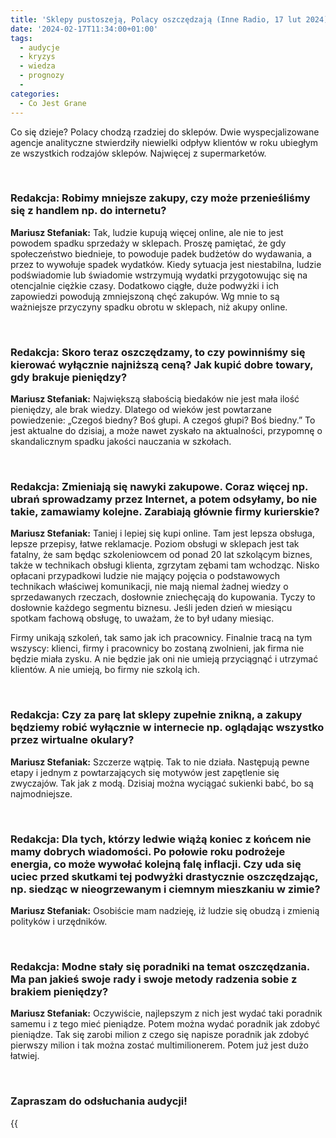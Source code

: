```yaml
---
title: 'Sklepy pustoszeją, Polacy oszczędzają (Inne Radio, 17 lut 2024)'
date: '2024-02-17T11:34:00+01:00'
tags:
  - audycje
  - kryzys
  - wiedza
  - prognozy
  - 
categories:
  - Co Jest Grane
---
```

Co się dzieje? Polacy chodzą rzadziej do sklepów. Dwie wyspecjalizowane agencje analityczne stwierdziły niewielki odpływ klientów w roku ubiegłym ze wszystkich rodzajów sklepów. Najwięcej z supermarketów.

<br>
 
### Redakcja: Robimy mniejsze zakupy, czy może przenieśliśmy się z handlem np. do internetu?

**Mariusz Stefaniak:**  Tak, ludzie kupują więcej online, ale nie to jest powodem spadku sprzedaży w sklepach. Proszę pamiętać, że gdy społeczeństwo biednieje, to powoduje  padek budżetów do wydawania, a przez to wywołuje spadek wydatków. Kiedy sytuacja jest niestabilna, ludzie podświadomie lub świadomie wstrzymują wydatki przygotowując się na  otencjalnie ciężkie czasy. Dodatkowo ciągłe, duże podwyżki i ich zapowiedzi powodują zmniejszoną chęć zakupów. Wg mnie to są ważniejsze przyczyny spadku obrotu w sklepach, niż  akupy online.
 
<br>
 
### Redakcja: Skoro teraz oszczędzamy, to czy powinniśmy się kierować wyłącznie najniższą ceną? Jak kupić dobre towary, gdy brakuje pieniędzy?

**Mariusz Stefaniak:** Największą słabością biedaków nie jest mała ilość pieniędzy, ale brak wiedzy. Dlatego od wieków jest powtarzane powiedzenie: „Czegoś biedny? Boś głupi. A czegoś głupi? Boś biedny.” To jest aktualne do dzisiaj, a może nawet zyskało na aktualności, przypomnę o skandalicznym spadku jakości nauczania w szkołach. 
 
<br>
 
### Redakcja: Zmieniają się nawyki zakupowe. Coraz więcej np. ubrań sprowadzamy przez Internet, a potem odsyłamy, bo nie takie, zamawiamy kolejne. Zarabiają głównie firmy kurierskie?

**Mariusz Stefaniak:** Taniej i lepiej się kupi online. Tam jest lepsza obsługa, lepsze przepisy, łatwe reklamacje. Poziom obsługi w sklepach jest tak fatalny, że sam będąc szkoleniowcem od ponad 20 lat szkolącym biznes, także w technikach obsługi klienta, zgrzytam zębami tam wchodząc. Nisko opłacani przypadkowi ludzie nie mający pojęcia o podstawowych technikach właściwej komunikacji, nie mają niemal żadnej wiedzy o sprzedawanych rzeczach, dosłownie zniechęcają do kupowania. Tyczy to dosłownie każdego segmentu biznesu. Jeśli jeden dzień w miesiącu spotkam fachową obsługę, to uważam, że to był udany miesiąc.

Firmy unikają szkoleń, tak samo jak ich pracownicy. Finalnie tracą na tym wszyscy: klienci, firmy i pracownicy bo zostaną zwolnieni, jak firma nie będzie miała zysku. A nie będzie jak oni nie umieją przyciągnąć i utrzymać klientów. A nie umieją, bo firmy nie szkolą ich. 
 
<br>
 
### Redakcja:  Czy za parę lat sklepy zupełnie znikną, a zakupy będziemy robić wyłącznie w internecie np. oglądając wszystko przez wirtualne okulary?

**Mariusz Stefaniak:** Szczerze wątpię. Tak to nie działa. Następują pewne etapy i jednym z powtarzających się motywów jest zapętlenie się zwyczajów. Tak jak z modą. Dzisiaj można wyciągać sukienki babć, bo są najmodniejsze. 
 
<br>
 
### Redakcja:  Dla tych, którzy ledwie wiążą koniec z końcem nie mamy dobrych wiadomości. Po połowie roku podrożeje energia, co może wywołać kolejną falę inflacji. Czy uda się uciec przed skutkami tej podwyżki drastycznie oszczędzając, np. siedząc w nieogrzewanym i ciemnym mieszkaniu w zimie?

**Mariusz Stefaniak:**  Osobiście mam nadzieję, iż ludzie się obudzą i zmienią polityków i urzędników. 
 
<br>
 
### Redakcja:  Modne stały się poradniki na temat oszczędzania. Ma pan jakieś swoje rady i swoje metody radzenia sobie z brakiem pieniędzy?

**Mariusz Stefaniak:** Oczywiście, najlepszym z nich jest wydać taki poradnik samemu i z tego mieć pieniądze. Potem można wydać poradnik jak zdobyć pieniądze. Tak się zarobi milion z czego się napisze poradnik jak zdobyć pierwszy milion i tak można zostać multimilionerem. Potem już jest dużo
łatwiej. 
 
<br>

### Zapraszam do odsłuchania audycji!

{{<audio src="audio/CJG_52_2024_02_17.mp3" caption="Zapis audycji CJG, publikowanej na łamach Innego Radia Głuchołazy w dniu 17 lutego 2024">}}

